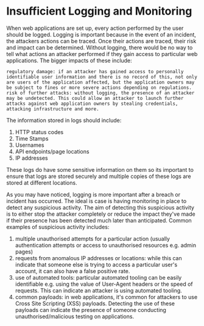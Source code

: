 # Insufficient Logging and Monitoring 

When web applications are set up, every action performed by the user should be logged. Logging is important because in the event of an incident, the attackers actions can be traced. Once their actions are traced, their risk and impact can be determined. Without logging, there would be no way to tell what actions an attacker performed if they gain access to particular web applications. The bigger impacts of these include:

    regulatory damage: if an attacker has gained access to personally identifiable user information and there is no record of this, not only are users of the application affected, but the application owners may be subject to fines or more severe actions depending on regulations.
    risk of further attacks: without logging, the presence of an attacker may be undetected. This could allow an attacker to launch further attacks against web application owners by stealing credentials, attacking infrastructure and more.

The information stored in logs should include:

  1.  HTTP status codes
   2. Time Stamps
   3. Usernames
   4. API endpoints/page locations
   5. IP addresses

These logs do have some sensitive information on them so its important to ensure that logs are stored securely and multiple copies of these logs are stored at different locations.

As you may have noticed, logging is more important after a breach or incident has occurred. The ideal is case is having monitoring in place to detect any suspicious activity. The aim of detecting this suspicious activity is to either stop the attacker completely or reduce the impact they've made if their presence has been detected much later than anticipated. Common examples of suspicious activity includes:

 1.   multiple unauthorised attempts for a particular action (usually authentication attempts or access to unauthorised resources e.g. admin pages)
  2.  requests from anomalous IP addresses or locations: while this can indicate that someone else is trying to access a particular user's account, it can also have a false positive rate.
   3. use of automated tools: particular automated tooling can be easily identifiable e.g. using the value of User-Agent headers or the speed of requests. This can indicate an attacker is using automated tooling.
  4.  common payloads: in web applications, it's common for attackers to use Cross Site Scripting (XSS) payloads. Detecting the use of these payloads can indicate the presence of someone conducting unauthorised/malicious testing on applications.